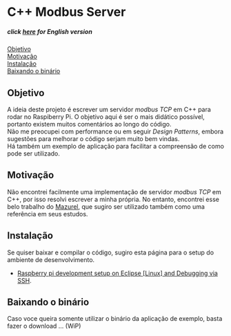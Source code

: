 # C++ Modbus Server

##### click [here](README.md) for English version

[Objetivo](#objetivo)  
[Motivação](#motivacao)  
[Instalação](#instalacao)  
[Baixando o binário](#binario)  


## Objetivo <a name="objetivo"></a>  

A ideia deste projeto é escrever um servidor *modbus TCP* em C++ para rodar no Raspiberry Pi. O objetivo aqui é ser o mais didático possível, portanto existem muitos comentários ao longo do código.  
Não me preocupei com performance ou em seguir *Design Patterns*, embora sugestões para melhorar o código serjam muito bem vindas.  
Há também um exemplo de aplicação para facilitar a compreensão de como pode ser utilizado.  


## Motivação <a name="motivacao"></a>  

Não encontrei facilmente uma implementação de servidor *modbus TCP* em C++, por isso resolvi escrever a minha própria. No entanto, encontrei esse belo trabalho do [Mazurel](https://github.com/Mazurel/Modbus), que sugiro ser utilizado também como uma referência em seus estudos.


## Instalação <a name="instalacao"></a>

Se quiser baixar e compilar o código, sugiro esta página para o setup do ambiente de desenvolvimento. 

- [Raspberry pi development setup on Eclipse [Linux] and Debugging via SSH](https://medium.com/@eternalamit5/raspberry-pi-development-setup-on-eclipse-linux-and-debugging-via-ssh-a1927852e3a2).


## Baixando o binário <a name="binario"></a>

Caso voce queira somente utilizar o binário da aplicação de exemplo, basta fazer o download ... (WiP)
